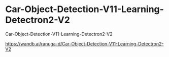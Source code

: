 # Car-Object-Detection-V11-Learning-Detectron2-V2
Car-Object-Detection-V11-Learning-Detectron2-V2

https://wandb.ai/ranuga-d/Car-Object-Detection-V11-Learning-Detectron2-V2
